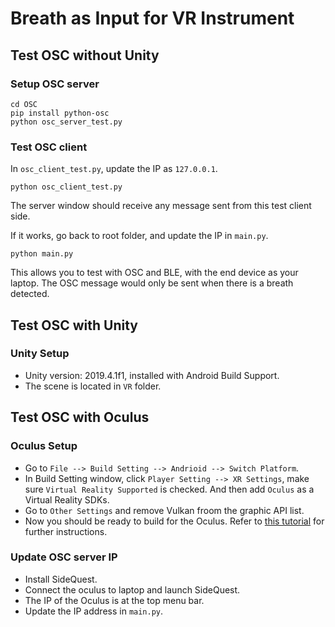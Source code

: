 # Breath as Input for VR Instrument 

## Test OSC without Unity
### Setup OSC server
```
cd OSC
pip install python-osc
python osc_server_test.py
```

### Test OSC client
In `osc_client_test.py`, update the IP as `127.0.0.1`.

```
python osc_client_test.py
```
The server window should receive any message sent from this test client side. 

If it works, go back to root folder, and update the IP in `main.py`.

```
python main.py
```
This allows you to test with OSC and BLE, with the end device as your laptop. The OSC message would only be sent when there is a breath detected. 

## Test OSC with Unity

### Unity Setup
* Unity version: 2019.4.1f1, installed with Android Build Support.
* The scene is located in `VR` folder.


## Test OSC with Oculus
### Oculus Setup
* Go to `File --> Build Setting --> Andrioid --> Switch Platform`. 
* In Build Setting window, click `Player Setting --> XR Settings`, make sure `Virtual Reality Supported` is checked. And then add `Oculus` as a Virtual Reality SDKs. 
* Go to `Other Settings` and remove Vulkan froom the graphic API list.
* Now you should be ready to build for the Oculus. Refer to [this tutorial](https://www.youtube.com/watch?v=eySe4Wj6xbk&t=135s) for further instructions. 

### Update OSC server IP
* Install SideQuest.
* Connect the oculus to laptop and launch SideQuest.
* The IP of the Oculus is at the top menu bar. 
* Update the IP address in `main.py`.
